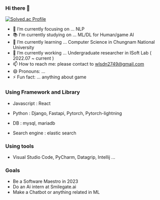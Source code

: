 ### Hi there 👋


[![Solved.ac Profile](http://mazassumnida.wtf/api/v2/generate_badge?boj=wlsdn2749)](https://solved.ac/wlsdn2749/)
- 🔭 I’m currently focusing on ... NLP
- 📚 I'm currently studying on ... ML/DL for Human/game AI
- 🌱 I’m currently learning ... Computer Science in Chungnam National University 
- 👋 I’m currently working ... Undergraduate researcher in ISoft Lab ( 2022.07 ~ current )
- 📫 How to reach me: please contact to wlsdn2749@gmail.com
- 😄 Pronouns: ...
- ⚡ Fun fact: ... anything about game  

### Using Framework and Library
- Javascript : React
- Python : Django, Fastapi, Pytorch, Pytorch-lightning
- DB : mysql, mariadb

- Search engine : elastic search


### Using tools
- Visual Studio Code, PyCharm, Datagrip, Intellij ... 


### Goals
- Be a Software Maestro in 2023
- Do an Ai intern at Smilegate.ai
- Make a Chatbot or anything related in ML 
